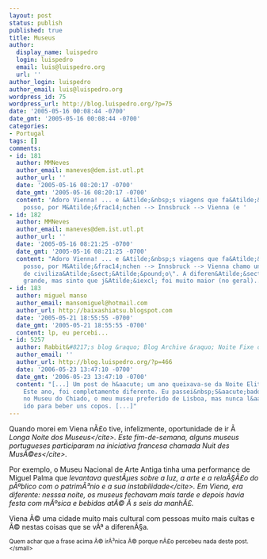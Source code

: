 ```yaml
---
layout: post
status: publish
published: true
title: Museus
author:
  display_name: luispedro
  login: luispedro
  email: luis@luispedro.org
  url: ''
author_login: luispedro
author_email: luis@luispedro.org
wordpress_id: 75
wordpress_url: http://blog.luispedro.org/?p=75
date: '2005-05-16 00:08:44 -0700'
date_gmt: '2005-05-16 00:08:44 -0700'
categories:
- Portugal
tags: []
comments:
- id: 181
  author: MMNeves
  author_email: maneves@dem.ist.utl.pt
  author_url: ''
  date: '2005-05-16 08:20:17 -0700'
  date_gmt: '2005-05-16 08:20:17 -0700'
  content: 'Adoro Vienna! ... e &Atilde;&nbsp;s viagens que fa&Atilde;&sect;o, quando
    posso, por M&Atilde;&frac14;nchen --> Innsbruck --> Vienna (e '
- id: 182
  author: MMNeves
  author_email: maneves@dem.ist.utl.pt
  author_url: ''
  date: '2005-05-16 08:21:25 -0700'
  date_gmt: '2005-05-16 08:21:25 -0700'
  content: "Adoro Vienna! ... e &Atilde;&nbsp;s viagens que fa&Atilde;&sect;o, quando
    posso, por M&Atilde;&frac14;nchen --> Innsbruck --> Vienna chamo uns \"banhos
    de civiliza&Atilde;&sect;&Atilde;&pound;o\". A diferen&Atilde;&sect;a &Atilde;&copy;
    grande, mas sinto que j&Atilde;&iexcl; foi muito maior (no geral)... \r\n\r\n\r\n\r\n"
- id: 183
  author: miguel manso
  author_email: mansomiguel@hotmail.com
  author_url: http://baixashiatsu.blogspot.com
  date: '2005-05-21 18:55:55 -0700'
  date_gmt: '2005-05-21 18:55:55 -0700'
  content: lp, eu percebi...
- id: 5257
  author: Rabbit&#8217;s blog &raquo; Blog Archive &raquo; Noite Fixe dos Museus
  author_email: ''
  author_url: http://blog.luispedro.org/?p=466
  date: '2006-05-23 13:47:10 -0700'
  date_gmt: '2006-05-23 13:47:10 -0700'
  content: "[...] Um post de h&aacute; um ano queixava-se da Noite Elitista dos Museus.
    Este ano, foi completamente diferente. Eu passei&nbsp;S&aacute;bado &agrave;&nbsp;noite,
    no Museu do Chiado, o meu museu preferido de Lisboa, mas nunca l&aacute; tinha
    ido para beber uns copos. [...]"
---
```

<p>Quando morei em Viena n&Atilde;&pound;o tive, infelizmente, oportunidade de ir &Atilde;&nbsp; <cite>Longa Noite dos Museus<&#47;cite>. Este fim-de-semana, alguns museus portugueses participaram na iniciativa francesa chamada <cite>Nuit des Mus&Atilde;&copy;es<&#47;cite>.</p>
<p>Por exemplo, o Museu Nacional de Arte Antiga tinha uma performance de Miguel Palma que <cite>levantava quest&Atilde;&micro;es sobre a luz, a arte e a rela&Atilde;&sect;&Atilde;&pound;o do p&Atilde;&ordm;blico com o patrim&Atilde;&sup3;nio e a sua instabilidade<&#47;cite>. Em Viena, era diferente: nesssa noite, os museus fechavam mais tarde e depois havia festa com m&Atilde;&ordm;sica e bebidas at&Atilde;&copy; &Atilde;&nbsp;s seis da manh&Atilde;&pound;.</p>
<p>Viena &Atilde;&copy; uma cidade muito mais cultural com pessoas muito mais cultas e &Atilde;&copy; nestas coisas que se v&Atilde;&ordf; a diferen&Atilde;&sect;a.</p>
<p><small>Quem achar que a frase acima &Atilde;&copy; ir&Atilde;&sup3;nica &Atilde;&copy; porque n&Atilde;&pound;o percebeu nada deste post.<&#47;small></p>
